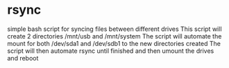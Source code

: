 # rsync
simple bash script for syncing files between different drives
This script will create 2 directories /mnt/usb and /mnt/system
The script will automate the mount for both /dev/sda1 and /dev/sdb1 to the new directories created
The script will then automate rsync until finished and then umount the drives and reboot
